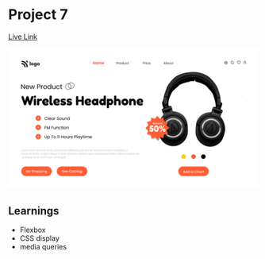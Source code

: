 # Project 7

[Live Link](https://ineuron-assignment-7.netlify.app/)

![project thumbnail](7.png)

## Learnings

- Flexbox
- CSS display 
- media queries

